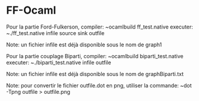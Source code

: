 # FF-Ocaml

Pour la partie Ford-Fulkerson,
compiler:
~ocamlbuild ff_test.native
executer:
~./ff_test.native infile source sink outfile

Note: un fichier infile est déjà disponible sous le nom de graph1

Pour la partie couplage Biparti,
compiler:
~ocamlbuild biparti_test.native
executer:
~./biparti_test.native infile outfile

Note: un fichier infile est déjà disponible sous le nom de graphBiparti.txt



Note: pour convertir le fichier outfile.dot en png, utiliser la commande:
~dot -Tpng outfile > outfile.png
